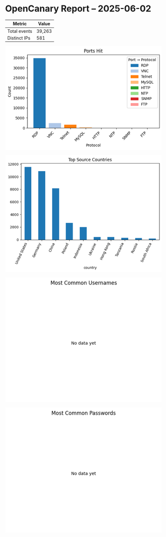# OpenCanary Report – 2025-06-02

| Metric         | Value |
|----------------|-------|
| Total events   | 39,263 |
| Distinct IPs   | 581 |

![Ports](ports_bar.png)

![Countries](countries_bar.png)

![Usernames](usernames_bar.png)

![Passwords](passwords_bar.png)
